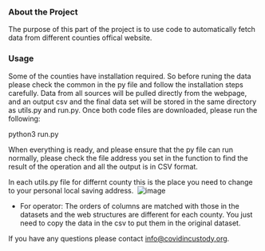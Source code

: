 ### About the Project

The purpose of this part of the project is to use code to automatically fetch data from different counties offical website.


### Usage
Some of the counties have installation required. So before runing the data please check the common in the py file and follow the installation steps carefully. Data from all sources will be pulled directly from the webpage, and an output csv and the final data set will be stored in the same directory as utils.py and run.py. Once both code files are downloaded, please run the following:

python3 run.py

When everything is ready, and please ensure that the py file can run normally, please check the file address you set in the function to find the result of the operation and all the output is in CSV format.

In each utils.py file for differnt county this is the place you need to change to your personal local saving address.
 ![image](https://github.com/covidincustody/web-scrapers/blob/main/Data_auto_collection/address%20instruction.png)
 
 * For operator: The orders of columns are matched with those in the datasets and the web structures are different for each county. 
 You just need to copy the data in the csv to put them in the original dataset.

If you have any questions please contact info@covidincustody.org.
